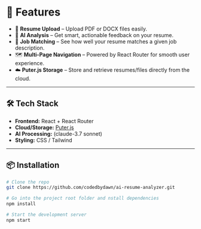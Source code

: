 # 🚀 Features
- 📄 **Resume Upload** – Upload PDF or DOCX files easily.
- 🤖 **AI Analysis** – Get smart, actionable feedback on your resume.
- 🎯 **Job Matching** – See how well your resume matches a given job description.
- 🗺 **Multi-Page Navigation** – Powered by React Router for smooth user experience.
- ☁️ **Puter.js Storage** – Store and retrieve resumes/files directly from the cloud.

---

## 🛠 Tech Stack
- **Frontend:** React + React Router
- **Cloud/Storage:** [Puter.js](https://puter.com/)
- **AI Processing:** (claude-3.7 sonnet)
- **Styling:** CSS / Tailwind

---

## 📦 Installation
```bash
# Clone the repo
git clone https://github.com/codedbydawn/ai-resume-analyzer.git

# Go into the project root folder and nstall dependencies
npm install

# Start the development server
npm start
